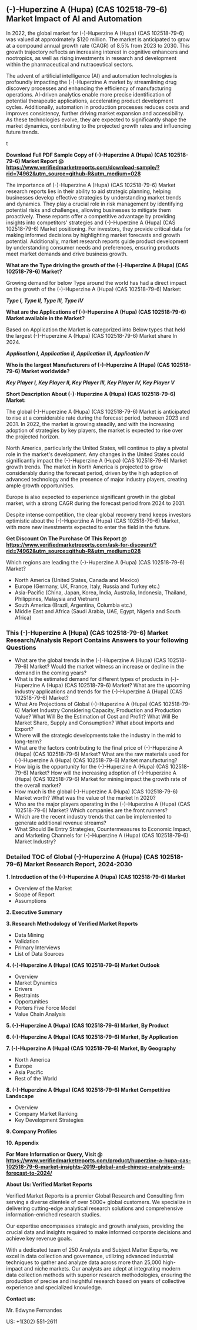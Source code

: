 <h2>(-)-Huperzine A (Hupa) (CAS 102518-79-6) Market Impact of AI and Automation</h2><p>In 2022, the global market for (-)-Huperzine A (Hupa) (CAS 102518-79-6) was valued at approximately $120 million. The market is anticipated to grow at a compound annual growth rate (CAGR) of 8.5% from 2023 to 2030. This growth trajectory reflects an increasing interest in cognitive enhancers and nootropics, as well as rising investments in research and development within the pharmaceutical and nutraceutical sectors.</p><p>The advent of artificial intelligence (AI) and automation technologies is profoundly impacting the (-)-Huperzine A market by streamlining drug discovery processes and enhancing the efficiency of manufacturing operations. AI-driven analytics enable more precise identification of potential therapeutic applications, accelerating product development cycles. Additionally, automation in production processes reduces costs and improves consistency, further driving market expansion and accessibility. As these technologies evolve, they are expected to significantly shape the market dynamics, contributing to the projected growth rates and influencing future trends.</p>t</p><p id="" class=""><strong>Download Full PDF Sample Copy of (-)-Huperzine A (Hupa) (CAS 102518-79-6) Market Report @ <a href="https://www.verifiedmarketreports.com/download-sample/?rid=74962&utm_source=github-R&utm_medium=028" target="_blank">https://www.verifiedmarketreports.com/download-sample/?rid=74962&utm_source=github-R&utm_medium=028</a></strong></p><p>The importance of&nbsp;(-)-Huperzine A (Hupa) (CAS 102518-79-6) Market research reports lies in their ability to aid strategic planning, helping businesses develop effective strategies by understanding market trends and dynamics. They play a crucial role in risk management by identifying potential risks and challenges, allowing businesses to mitigate them proactively. These reports offer a competitive advantage by providing insights into competitors' strategies and (-)-Huperzine A (Hupa) (CAS 102518-79-6) Market positioning. For investors, they provide critical data for making informed decisions by highlighting market forecasts and growth potential. Additionally, market research reports guide product development by understanding consumer needs and preferences, ensuring products meet market demands and drive business growth.</p><p><strong>What are the&nbsp;Type driving the growth of the (-)-Huperzine A (Hupa) (CAS 102518-79-6) Market?</strong></p><p id="" class="">Growing demand for below Type around the world has had a direct impact on the growth of the (-)-Huperzine A (Hupa) (CAS 102518-79-6) Market:</p><em><strong>Type I, Type II, Type III, Type IV</strong></em></p><strong>What are the&nbsp;Applications&nbsp;of (-)-Huperzine A (Hupa) (CAS 102518-79-6) Market available in the Market?</strong></p><p id="" class="">Based on Application the Market is categorized into Below types that held the largest (-)-Huperzine A (Hupa) (CAS 102518-79-6) Market share In 2024.</p><em><strong>Application I, Application II, Application III, Application IV</strong></em></p><strong>Who is the largest Manufacturers of (-)-Huperzine A (Hupa) (CAS 102518-79-6) Market worldwide?</strong></p><p><em><strong>Key Player I, Key Player II, Key Player III, Key Player IV, Key Player V</strong></em></p><p id="" class=""><strong>Short Description About (-)-Huperzine A (Hupa) (CAS 102518-79-6) Market:</strong></p><p>The global (-)-Huperzine A (Hupa) (CAS 102518-79-6) Market is anticipated to rise at a considerable rate during the forecast period, between 2023 and 2031. In 2022, the market is growing steadily, and with the increasing adoption of strategies by key players, the market is expected to rise over the projected horizon.</p><p>North America, particularly the United States, will continue to play a pivotal role in the market's development. Any changes in the United States could significantly impact the (-)-Huperzine A (Hupa) (CAS 102518-79-6) Market growth trends. The market in North America is projected to grow considerably during the forecast period, driven by the high adoption of advanced technology and the presence of major industry players, creating ample growth opportunities.</p><p>Europe is also expected to experience significant growth in the global market, with a strong CAGR during the forecast period from 2024 to 2031.</p><p>Despite intense competition, the clear global recovery trend keeps investors optimistic about the (-)-Huperzine A (Hupa) (CAS 102518-79-6) Market, with more new investments expected to enter the field in the future.</p><p id="" class=""><strong>Get Discount On The Purchase Of This Report @ <a href="https://www.verifiedmarketreports.com/ask-for-discount/?rid=74962&utm_source=github-R&utm_medium=028" target="_blank">https://www.verifiedmarketreports.com/ask-for-discount/?rid=74962&utm_source=github-R&utm_medium=028</a></strong></p>Which regions are leading the (-)-Huperzine A (Hupa) (CAS 102518-79-6) Market?</p><ul><li>North America (United States, Canada and Mexico)</li><li>Europe (Germany, UK, France, Italy, Russia and Turkey etc.)</li><li>Asia-Pacific (China, Japan, Korea, India, Australia, Indonesia, Thailand, Philippines, Malaysia and Vietnam)</li><li>South America (Brazil, Argentina, Columbia etc.)</li><li>Middle East and Africa (Saudi Arabia, UAE, Egypt, Nigeria and South Africa)</li></ul><h3 id="" class="">This (-)-Huperzine A (Hupa) (CAS 102518-79-6) Market Research/Analysis Report Contains Answers to your following Questions</h3><ul><li>What are the global trends in the (-)-Huperzine A (Hupa) (CAS 102518-79-6) Market? Would the market witness an increase or decline in the demand in the coming years?</li><li>What is the estimated demand for different types of products in (-)-Huperzine A (Hupa) (CAS 102518-79-6) Market? What are the upcoming industry applications and trends for the (-)-Huperzine A (Hupa) (CAS 102518-79-6) Market?</li><li>What Are Projections of Global (-)-Huperzine A (Hupa) (CAS 102518-79-6) Market Industry Considering Capacity, Production and Production Value? What Will Be the Estimation of Cost and Profit? What Will Be Market Share, Supply and Consumption? What about imports and Export?</li><li>Where will the strategic developments take the industry in the mid to long-term?</li><li>What are the factors contributing to the final price of (-)-Huperzine A (Hupa) (CAS 102518-79-6) Market? What are the raw materials used for (-)-Huperzine A (Hupa) (CAS 102518-79-6) Market manufacturing?</li><li>How big is the opportunity for the (-)-Huperzine A (Hupa) (CAS 102518-79-6) Market? How will the increasing adoption of (-)-Huperzine A (Hupa) (CAS 102518-79-6) Market for mining impact the growth rate of the overall market?</li><li>How much is the global (-)-Huperzine A (Hupa) (CAS 102518-79-6) Market worth? What was the value of the market In 2020?</li><li>Who are the major players operating in the (-)-Huperzine A (Hupa) (CAS 102518-79-6) Market? Which companies are the front runners?</li><li>Which are the recent industry trends that can be implemented to generate additional revenue streams?</li><li>What Should Be Entry Strategies, Countermeasures to Economic Impact, and Marketing Channels for (-)-Huperzine A (Hupa) (CAS 102518-79-6) Market Industry?</li></ul><h3 id="" class="">Detailed TOC of Global (-)-Huperzine A (Hupa) (CAS 102518-79-6) Market Research Report, 2024-2030</h3><p id="" class=""><strong>1. Introduction of the (-)-Huperzine A (Hupa) (CAS 102518-79-6) Market</strong></p><ul><li>Overview of the Market</li><li>Scope of Report</li><li>Assumptions</li></ul><p id="" class=""><strong>2. Executive Summary</strong></p><p id="" class=""><strong>3. Research Methodology of Verified Market Reports</strong></p><ul><li>Data Mining</li><li>Validation</li><li>Primary Interviews</li><li>List of Data Sources</li></ul><p id="" class=""><strong>4. (-)-Huperzine A (Hupa) (CAS 102518-79-6) Market Outlook</strong></p><ul><li>Overview</li><li>Market Dynamics</li><li>Drivers</li><li>Restraints</li><li>Opportunities</li><li>Porters Five Force Model</li><li>Value Chain Analysis</li></ul><p id="" class=""><strong>5. (-)-Huperzine A (Hupa) (CAS 102518-79-6) Market, By Product</strong></p><p id="" class=""><strong>6. (-)-Huperzine A (Hupa) (CAS 102518-79-6) Market, By Application</strong></p><p id="" class=""><strong>7. (-)-Huperzine A (Hupa) (CAS 102518-79-6) Market, By Geography</strong></p><ul><li>North America</li><li>Europe</li><li>Asia Pacific</li><li>Rest of the World</li></ul><p id="" class=""><strong>8. (-)-Huperzine A (Hupa) (CAS 102518-79-6) Market Competitive Landscape</strong></p><ul><li>Overview</li><li>Company Market Ranking</li><li>Key Development Strategies</li></ul><p id="" class=""><strong>9. Company Profiles</strong></p><p id="" class=""><strong>10. Appendix</strong></p><p id="" class=""><strong>For More Information or Query, Visit @ <a href="https://www.verifiedmarketreports.com/product/huperzine-a-hupa-cas-102518-79-6-market-insights-2019-global-and-chinese-analysis-and-forecast-to-2024/" target="_blank">https://www.verifiedmarketreports.com/product/huperzine-a-hupa-cas-102518-79-6-market-insights-2019-global-and-chinese-analysis-and-forecast-to-2024/</a></strong></p><p id="" class=""><strong>About Us: Verified Market Reports</strong></p><p id="" class="">Verified Market Reports is a premier Global Research and Consulting firm serving a diverse clientele of over 5000+ global customers. We specialize in delivering cutting-edge analytical research solutions and comprehensive information-enriched research studies.</p><p id="" class="">Our expertise encompasses strategic and growth analyses, providing the crucial data and insights required to make informed corporate decisions and achieve key revenue goals.</p><p id="" class="">With a dedicated team of 250 Analysts and Subject Matter Experts, we excel in data collection and governance, utilizing advanced industrial techniques to gather and analyze data across more than 25,000 high-impact and niche markets. Our analysts are adept at integrating modern data collection methods with superior research methodologies, ensuring the production of precise and insightful research based on years of collective experience and specialized knowledge.</p><p id="" class=""><strong>Contact us:</strong></p><p id="" class="">Mr. Edwyne Fernandes</p><p id="" class="">US: +1(302) 551-2611</p>